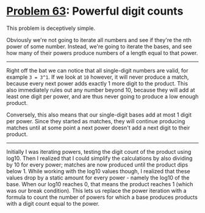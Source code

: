 # [Problem 63](https://projecteuler.net/problem=63): Powerful digit counts

This problem is deceptively simple.

Obviously we're not going to iterate all numbers and see if they're the nth power of some number.
Instead, we're going to iterate the bases, and see how many of their powers produce numbers of a length equal to that power.

---

Right off the bat we can notice that all single-digit numbers are valid, for example `3 = 3^1`.
If we look at `10` however, it will never produce a match, because every next power adds exactly 1 more digit to the product.
This also immediately rules out any number beyond 10, because they will add at least one digit per power, and are thus never going to produce a low enough product.

Conversely, this also means that our single-digit bases add at most 1 digit per power.
Since they started as matches, they will continue producing matches until at some point a next power doesn't add a next digit to their product.

---

Initially I was iterating powers, testing the digit count of the product using log10.
Then I realized that I could simplify the calculations by also dividing by 10 for every power; matches are now produced until the product dips below 1.
While working with the log10 values though, I realized that these values drop by a static amount for every power - namely the log10 of the base.
When our log10 reaches 0, that means the product reaches 1 (which was our break condition).
This lets us replace the power iteration with a formula to count the number of powers for which a base produces products with a digit count equal to the power.
